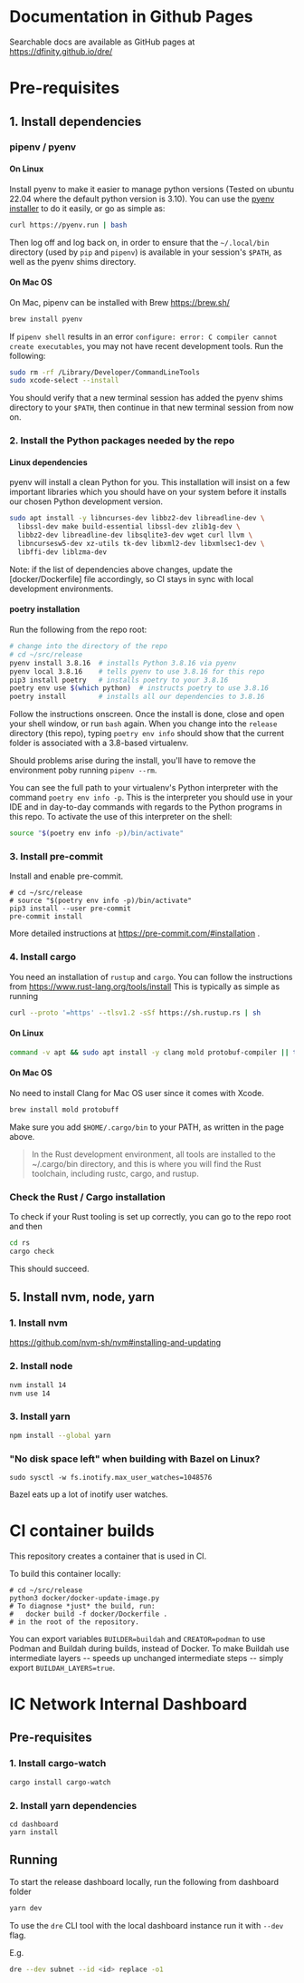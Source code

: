 # Documentation in Github Pages

Searchable docs are available as GitHub pages at https://dfinity.github.io/dre/

# Pre-requisites

## 1. Install dependencies

### pipenv / pyenv

#### On Linux

Install pyenv to make it easier to manage python versions  (Tested on ubuntu
22.04 where the default python version is 3.10). You can use the [pyenv
installer](https://github.com/pyenv/pyenv-installer) to do it easily, or go
as simple as:

``` bash
curl https://pyenv.run | bash
```

Then log off and log back on, in order to ensure that the
`~/.local/bin` directory (used by `pip` and `pipenv`) is
available in your session's `$PATH`, as well as the pyenv
shims directory.

#### On Mac OS

On Mac, pipenv can be installed with Brew https://brew.sh/
```bash
brew install pyenv
```

If `pipenv shell` results in an error `configure: error: C compiler cannot create executables`,
you may not have recent development tools. Run the following:
```bash
sudo rm -rf /Library/Developer/CommandLineTools
sudo xcode-select --install
```

You should verify that a new terminal session has added
the pyenv shims directory to your `$PATH`, then continue
in that new terminal session from now on.

### 2. Install the Python packages needed by the repo


#### Linux dependencies

pyenv will install a clean Python for you.   This installation will
insist on a few important libraries which you should have on your
system before it installs our chosen Python development version.

```bash
sudo apt install -y libncurses-dev libbz2-dev libreadline-dev \
  libssl-dev make build-essential libssl-dev zlib1g-dev \
  libbz2-dev libreadline-dev libsqlite3-dev wget curl llvm \
  libncursesw5-dev xz-utils tk-dev libxml2-dev libxmlsec1-dev \
  libffi-dev liblzma-dev
```

Note: if the list of dependencies above changes, update the
[docker/Dockerfile] file accordingly, so CI stays in sync
with local development environments.

#### poetry installation

Run the following from the repo root:

```bash
# change into the directory of the repo
# cd ~/src/release
pyenv install 3.8.16  # installs Python 3.8.16 via pyenv
pyenv local 3.8.16    # tells pyenv to use 3.8.16 for this repo
pip3 install poetry   # installs poetry to your 3.8.16
poetry env use $(which python)  # instructs poetry to use 3.8.16
poetry install        # installs all our dependencies to 3.8.16
```

Follow the instructions onscreen.  Once the install is done,
close and open your shell window, or run `bash` again.
When you change into the `release` directory (this repo),
typing `poetry env info` should show that the current
folder is associated with a 3.8-based virtualenv.

Should problems arise during the install, you'll have to remove
the environment poby running `pipenv --rm`.

You can see the full path to your virtualenv's Python interpreter
with the command `poetry env info -p`.  This is the interpreter
you should use in your IDE and in day-to-day commands with regards
to the Python programs in this repo.  To activate the use of
this interpreter on the shell:

```bash
source "$(poetry env info -p)/bin/activate"
```

### 3. Install pre-commit

Install and enable pre-commit.

```
# cd ~/src/release
# source "$(poetry env info -p)/bin/activate"
pip3 install --user pre-commit
pre-commit install
```

More detailed instructions at https://pre-commit.com/#installation .

### 4. Install cargo

You need an installation of `rustup` and `cargo`. You can follow the instructions from https://www.rust-lang.org/tools/install
This is typically as simple as running

```sh
curl --proto '=https' --tlsv1.2 -sSf https://sh.rustup.rs | sh
```
#### On Linux
```sh
command -v apt && sudo apt install -y clang mold protobuf-compiler || true
```
#### On Mac OS
No need to install Clang for Mac OS user since it comes with Xcode.
```sh
brew install mold protobuff
```
Make sure you add `$HOME/.cargo/bin` to your PATH, as written in the page above.
> In the Rust development environment, all tools are installed to the ~/.cargo/bin directory, and this is where you will find the Rust toolchain, including rustc, cargo, and rustup.

### Check the Rust / Cargo installation

To check if your Rust tooling is set up correctly, you can go to the repo root and then
```sh
cd rs
cargo check
```

This should succeed.

## 5. Install nvm, node, yarn

### 1. Install nvm

https://github.com/nvm-sh/nvm#installing-and-updating

### 2. Install node

```sh
nvm install 14
nvm use 14
```

### 3. Install yarn

```sh
npm install --global yarn
```

### "No disk space left" when building with Bazel on Linux?

```
sudo sysctl -w fs.inotify.max_user_watches=1048576
```

Bazel eats up a lot of inotify user watches.

# CI container builds

This repository creates a container that is used in CI.

To build this container locally:

```
# cd ~/src/release
python3 docker/docker-update-image.py
# To diagnose *just* the build, run:
#   docker build -f docker/Dockerfile .
# in the root of the repository.
```

You can export variables `BUILDER=buildah` and `CREATOR=podman` to use
Podman and Buildah during builds, instead of Docker.  To make Buildah
use intermediate layers -- speeds up unchanged intermediate steps --
simply export `BUILDAH_LAYERS=true`.

# IC Network Internal Dashboard

## Pre-requisites 

### 1. Install cargo-watch

```sh
cargo install cargo-watch
```

### 2. Install yarn dependencies

```
cd dashboard
yarn install
```

## Running

To start the release dashboard locally, run the following from dashboard folder

```sh
yarn dev
```

To use the `dre` CLI tool with the local dashboard instance run it with `--dev` flag.

E.g.

```sh
dre --dev subnet --id <id> replace -o1
```
